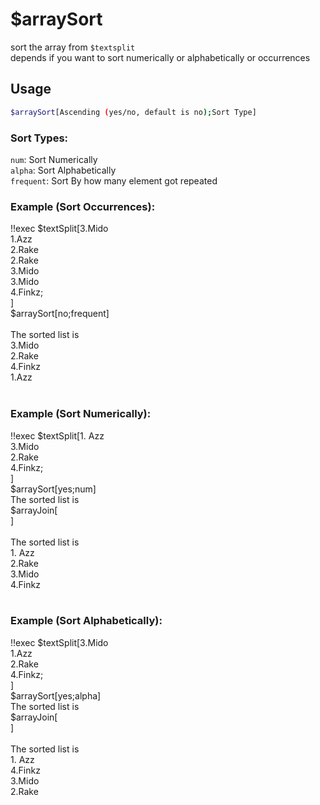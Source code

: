 # $arraySort

sort the array from `$textsplit`\
depends if you want to sort numerically or alphabetically or occurrences

## Usage

```bash
$arraySort[Ascending (yes/no, default is no);Sort Type]
```

### Sort Types:
`num`: Sort Numerically\
`alpha`: Sort Alphabetically\
`frequent`: Sort By how many element got repeated

### Example (Sort Occurrences):
<discord-messages>
          <discord-message :bot="false" role-color="#ffcc9a" author="Member">
        !!exec $textSplit[3.Mido<br>1.Azz<br>2.Rake<br>2.Rake<br>3.Mido<br>3.Mido<br>4.Finkz;<br>]<br>$arraySort[no;frequent]<br><br>
          </discord-message>
          <discord-message :bot="true" role-color="#0099ff" author="Custom Command" avatar="https://media.discordapp.net/avatars/725721249652670555/781224f90c3b841ba5b40678e032f74a.webp">
        The sorted list is<br>3.Mido<br>2.Rake<br>4.Finkz<br>1.Azz<br><br>
        </discord-message>
</discord-messages>

### Example (Sort Numerically):
<discord-messages>
          <discord-message :bot="false" role-color="#ffcc9a" author="Member">
        !!exec $textSplit[1. Azz<br>3.Mido<br>2.Rake<br>4.Finkz;<br>]<br>$arraySort[yes;num]<br>The sorted list is<br>$arrayJoin[<br>]<br><br>
          </discord-message>
          <discord-message :bot="true" role-color="#0099ff" author="Custom Command" avatar="https://media.discordapp.net/avatars/725721249652670555/781224f90c3b841ba5b40678e032f74a.webp">
        The sorted list is<br>1. Azz<br>2.Rake<br>3.Mido<br>4.Finkz<br><br>
        </discord-message>
</discord-messages>

### Example (Sort Alphabetically):
<discord-messages>
          <discord-message :bot="false" role-color="#ffcc9a" author="Member">
        !!exec $textSplit[3.Mido<br>1.Azz<br>2.Rake<br>4.Finkz;<br>]<br>$arraySort[yes;alpha]<br>The sorted list is<br>$arrayJoin[<br>]<br><br>
          </discord-message>
          <discord-message :bot="true" role-color="#0099ff" author="Custom Command" avatar="https://media.discordapp.net/avatars/725721249652670555/781224f90c3b841ba5b40678e032f74a.webp">
        The sorted list is<br>1. Azz<br>4.Finkz<br>3.Mido<br>2.Rake
        </discord-message>
</discord-messages>
